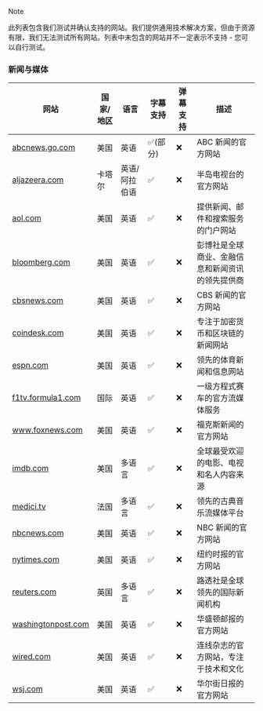 > [!NOTE]
> 此列表包含我们测试并确认支持的网站。我们提供通用技术解决方案，但由于资源有限，我们无法测试所有网站。列表中未包含的网站并不一定表示不支持 - 您可以自行测试。

### 新闻与媒体

| 网站                                                                        | 国家/地区 | 语言          | 字幕支持 | 弹幕支持 | 描述                                             |
| --------------------------------------------------------------------------- | --------- | ------------- | -------- | -------- | ------------------------------------------------ |
| <a href="https://abcnews.go.com" target="_blank">abcnews.go.com</a>         | 美国      | 英语          | ✅(部分) | ❌       | ABC 新闻的官方网站                               |
| <a href="https://aljazeera.com" target="_blank">aljazeera.com</a>           | 卡塔尔    | 英语/阿拉伯语 | ✅       | ❌       | 半岛电视台的官方网站                             |
| <a href="https://aol.com" target="_blank">aol.com</a>                       | 美国      | 英语          | ✅       | ❌       | 提供新闻、邮件和搜索服务的门户网站               |
| <a href="https://bloomberg.com" target="_blank">bloomberg.com</a>           | 美国      | 英语          | ✅       | ❌       | 彭博社是全球商业、金融信息和新闻资讯的领先提供商 |
| <a href="https://cbsnews.com" target="_blank">cbsnews.com</a>               | 美国      | 英语          | ✅       | ❌       | CBS 新闻的官方网站                               |
| <a href="https://coindesk.com" target="_blank">coindesk.com</a>             | 美国      | 英语          | ✅       | ❌       | 专注于加密货币和区块链的新闻网站                 |
| <a href="https://espn.com" target="_blank">espn.com</a>                     | 美国      | 英语          | ✅       | ❌       | 领先的体育新闻和信息网站                         |
| <a href="https://f1tv.formula1.com" target="_blank">f1tv.formula1.com</a>   | 国际      | 英语          | ✅       | ❌       | 一级方程式赛车的官方流媒体服务                   |
| <a href="https://www.foxnews.com" target="_blank">www.foxnews.com</a>       | 美国      | 英语          | ✅       | ❌       | 福克斯新闻的官方网站                             |
| <a href="https://imdb.com" target="_blank">imdb.com</a>                     | 美国      | 多语言        | ✅       | ❌       | 全球最受欢迎的电影、电视和名人内容来源           |
| <a href="https://medici.tv" target="_blank">medici.tv</a>                   | 法国      | 多语言        | ✅       | ❌       | 领先的古典音乐流媒体平台                         |
| <a href="https://nbcnews.com" target="_blank">nbcnews.com</a>               | 美国      | 英语          | ✅       | ❌       | NBC 新闻的官方网站                               |
| <a href="https://nytimes.com" target="_blank">nytimes.com</a>               | 美国      | 英语          | ✅       | ❌       | 纽约时报的官方网站                               |
| <a href="https://reuters.com" target="_blank">reuters.com</a>               | 英国      | 多语言        | ✅       | ❌       | 路透社是全球领先的国际新闻机构                   |
| <a href="https://washingtonpost.com" target="_blank">washingtonpost.com</a> | 美国      | 英语          | ✅       | ❌       | 华盛顿邮报的官方网站                             |
| <a href="https://wired.com" target="_blank">wired.com</a>                   | 美国      | 英语          | ✅       | ❌       | 连线杂志的官方网站，专注于技术和文化             |
| <a href="https://wsj.com" target="_blank">wsj.com</a>                       | 美国      | 英语          | ✅       | ❌       | 华尔街日报的官方网站                             |
